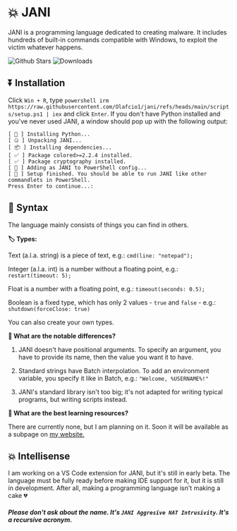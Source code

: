 # 💥 JANI
JANI is a programming language dedicated to creating malware. It includes hundreds of built-in commands compatible with Windows, to exploit the victim whatever happens.

![Github Stars](https://img.shields.io/github/stars/Olafcio1/jani?style=for-the-badge&logo=github&labelColor=2b2b2b&color=2b2b2b)
![Downloads](https://img.shields.io/github/downloads/Olafcio1/jani/total?style=for-the-badge&logo=github&labelColor=2b2b2b&color=2b2b2b)

## ⏬ Installation
Click `Win + R`, type `powershell irm https://raw.githubusercontent.com/Olafcio1/jani/refs/heads/main/scripts/setup.ps1 | iex` and click `Enter`. If you don't have Python installed and you've never used JANI, a window should pop up with the following output:

```text
[ 🐍 ] Installing Python...
[ 🤐 ] Unpacking JANI...
[ 📦 ] Installing dependencies...
[ ✅ ] Package colored>=2.2.4 installed.
[ ✅ ] Package cryptography installed.
[ 💬 ] Adding as JANI to PowerShell config...
[ 🤞 ] Setup finished. You should be able to run JANI like other commandlets in PowerShell.
Press Enter to continue...:
```

## 🧾 Syntax
The language mainly consists of things you can find in others.

**🏷️ Types:**

Text (a.l.a. string) is a piece of text, e.g.: `cmd(line: "notepad");`

Integer (a.l.a. int) is a number without a floating point, e.g.: `restart(timeout: 5);`

Float is a number with a floating point, e.g.: `timeout(seconds: 0.5);`

Boolean is a fixed type, which has only 2 values - `true` and `false` - e.g.: `shutdown(forceClose: true)`

You can also create your own types.

**📝 What are the notable differences?**

1. JANI doesn't have positional arguments. To specify an argument, you have to provide its name, then the value you want it to have.

2. Standard strings have Batch interpolation. To add an environment variable, you specify it like in Batch, e.g.: `"Welcome, %USERNAME%!"`

3. JANI's standard library isn't too big; it's not adapted for writing typical programs, but writing scripts instead.

**📖 What are the best learning resources?**

There are currently none, but I am planning on it. Soon it will be available as a subpage on [my website.](https://olafcio1.github.io)

## 💥 Intellisense
I am working on a VS Code extension for JANI, but it's still in early beta. The language must be fully ready before making IDE support for it, but it is still in development. After all, making a programming language isn't making a cake 💔

##### Please don't ask about the name. It's `JANI Aggresive NAT Intrusivity`. It's a recursive acronym.
